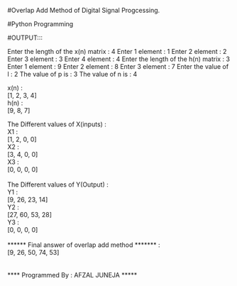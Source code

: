 #Overlap Add Method of Digital Signal Progcessing.

#Python Programming

#OUTPUT:::


Enter the length of the x(n) matrix : 4
Enter 1 element : 1
Enter 2 element : 2
Enter 3 element : 3
Enter 4 element : 4
Enter the length of the h(n) matrix : 3
Enter 1 element : 9
Enter 2 element : 8
Enter 3 element : 7
Enter the value of l : 2
The value of p is : 3
The value of n is : 4

x(n) :<br>
[1, 2, 3, 4]<br>
h(n) :<br>
[9, 8, 7]<br>

The Different values of X(inputs) :<br>
X1 :<br>
[1, 2, 0, 0]<br>
X2 :<br>
[3, 4, 0, 0]<br>
X3 :<br>
[0, 0, 0, 0]<br>
<br>
The Different values of Y(Output) :<br>
Y1 :<br>
[9, 26, 23, 14]<br>
Y2 :<br>
[27, 60, 53, 28]<br>
Y3 :<br>
[0, 0, 0, 0]<br>
<br>
****** Final answer of overlap add method ******* :<br>
[9, 26, 50, 74, 53]<br>
<br><br>
**** Programmed By : AFZAL JUNEJA *****<br>
